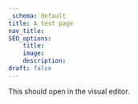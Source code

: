 ```yaml
---
_schema: default
title: A test page
nav_title:
SEO_options:
    title:
    image:
    description:
draft: false
---
```

This should open in the visual editor.